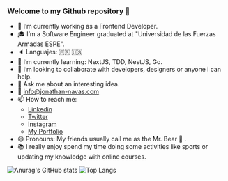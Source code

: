 ### Welcome to my Github repository 👋

- 🔭 I’m currently working as a Frontend Developer.
- :mortar_board: I’m a Software Engineer graduated at "Universidad de las Fuerzas Armadas ESPE".
- :speaker:  Languajes: :es: :us:
- 🌱 I’m currently learning: NextJS, TDD, NestJS, Go.
- 👯 I’m looking to collaborate with developers, designers or anyone i can help.
- 💬 Ask me about an interesting idea.
- :e-mail: info@jonathan-navas.com
- 📫 How to reach me:
  - [Linkedin](https://www.linkedin.com/in/jonathan-gabriel-navas/)
  - [Twitter](https://twitter.com/jgnavas95)
  - [Instagram](https://www.instagram.com/jgnavas.16/)
  - [My Portfolio](https://jonathan-navas.com/)
- 😄 Pronouns: My friends usually call me as the Mr. Bear :bear: .
- :books: I really enjoy spend my time doing some activities like sports or updating my knowledge with online courses.

![Anurag's GitHub stats](https://github-readme-stats.vercel.app/api?username=jonathannavas&show_icons=true&theme=react) ![Top Langs](https://github-readme-stats.vercel.app/api/top-langs/?username=jonathannavas&layout=compact)

